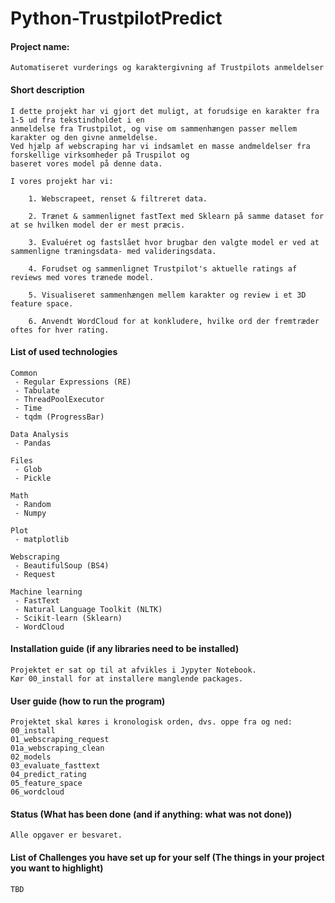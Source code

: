 # Python-TrustpilotPredict

#### Project name:
    Automatiseret vurderings og karaktergivning af Trustpilots anmeldelser  
    
#### Short description
    I dette projekt har vi gjort det muligt, at forudsige en karakter fra 1-5 ud fra tekstindholdet i en
    anmeldelse fra Trustpilot, og vise om sammenhængen passer mellem karakter og den givne anmeldelse.
    Ved hjælp af webscraping har vi indsamlet en masse andmeldelser fra forskellige virksomheder på Truspilot og
    baseret vores model på denne data.

    I vores projekt har vi:

		1. Webscrapeet, renset & filtreret data.
		
		2. Trænet & sammenlignet fastText med Sklearn på samme dataset for at se hvilken model der er mest præcis.
	
		3. Evaluéret og fastslået hvor brugbar den valgte model er ved at sammenligne træningsdata- med valideringsdata.

		4. Forudset og sammenlignet Trustpilot's aktuelle ratings af reviews med vores trænede model.

		5. Visualiseret sammenhængen mellem karakter og review i et 3D feature space.

		6. Anvendt WordCloud for at konkludere, hvilke ord der fremtræder oftes for hver rating.
    
#### List of used technologies

	Common
	 - Regular Expressions (RE)
	 - Tabulate
	 - ThreadPoolExecutor
	 - Time
	 - tqdm (ProgressBar)
	
	Data Analysis
	 - Pandas

	Files
	 - Glob
	 - Pickle
	
	Math
	 - Random
	 - Numpy

	Plot
	 - matplotlib
	
	Webscraping
	 - BeautifulSoup (BS4)
	 - Request
	
	Machine learning
	 - FastText
	 - Natural Language Toolkit (NLTK)
	 - Scikit-learn (Sklearn)
	 - WordCloud


#### Installation guide (if any libraries need to be installed)
    Projektet er sat op til at afvikles i Jypyter Notebook.
    Kør 00_install for at installere manglende packages.
    
#### User guide (how to run the program)
    Projektet skal køres i kronologisk orden, dvs. oppe fra og ned:
    00_install
    01_webscraping_request
    01a_webscraping_clean
    02_models
    03_evaluate_fasttext
    04_predict_rating
    05_feature_space
    06_wordcloud
    
#### Status (What has been done (and if anything: what was not done))
    Alle opgaver er besvaret.
    
#### List of Challenges you have set up for your self (The things in your project you want to highlight)
    TBD
